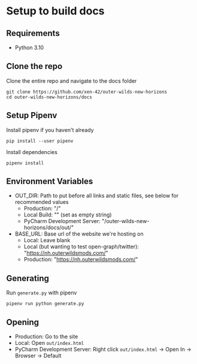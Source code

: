 # Setup to build docs

## Requirements
- Python 3.10

## Clone the repo
Clone the entire repo and navigate to the docs folder
```shell
git clone https://github.com/xen-42/outer-wilds-new-horizons
cd outer-wilds-new-horizons/docs
```

## Setup Pipenv
Install pipenv if you haven't already
```shell
pip install --user pipenv
```
Install dependencies
```shell
pipenv install
```

## Environment Variables
- OUT_DIR: Path to put before all links and static files, see below for recommended values
  - Production: "/"
  - Local Build: "" (set as empty string)
  - PyCharm Development Server: "/outer-wilds-new-horizons/docs/out/"
- BASE_URL: Base url of the website we're hosting on
  - Local: Leave blank
  - Local (but wanting to test open-graph/twitter): "https://nh.outerwildsmods.com/"
  - Production: "https://nh.outerwildsmods.com/"

## Generating
Run `generate.py` with pipenv
```shell
pipenv run python generate.py
```

## Opening
- Production: Go to the site
- Local: Open `out/index.html`
- PyCharm Development Server: Right click `out/index.html` -> Open In -> Browser -> Default